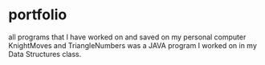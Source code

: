 # portfolio
all programs that I have worked on and saved on my personal computer
KnightMoves and TriangleNumbers was a JAVA program I worked on in my Data Structures class. 
